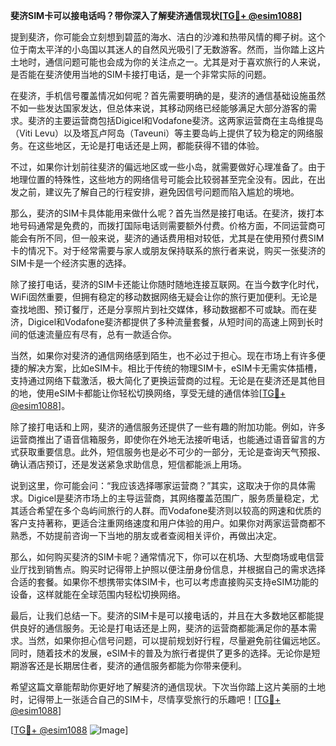 **斐济SIM卡可以接电话吗？带你深入了解斐济通信现状[[TG💪+ @esim1088](https://t.me/s/esim1088)]**

提到斐济，你可能会立刻想到碧蓝的海水、洁白的沙滩和热带风情的椰子树。这个位于南太平洋的小岛国以其迷人的自然风光吸引了无数游客。然而，当你踏上这片土地时，通信问题可能也会成为你的关注点之一。尤其是对于喜欢旅行的人来说，是否能在斐济使用当地的SIM卡接打电话，是一个非常实际的问题。

在斐济，手机信号覆盖情况如何呢？首先需要明确的是，斐济的通信基础设施虽然不如一些发达国家发达，但总体来说，其移动网络已经能够满足大部分游客的需求。斐济的主要运营商包括Digicel和Vodafone斐济。这两家运营商在主岛维提岛（Viti Levu）以及塔瓦卢阿岛（Taveuni）等主要岛屿上提供了较为稳定的网络服务。在这些地区，无论是打电话还是上网，都能获得不错的体验。

不过，如果你计划前往斐济的偏远地区或一些小岛，就需要做好心理准备了。由于地理位置的特殊性，这些地方的网络信号可能会比较弱甚至完全没有。因此，在出发之前，建议先了解自己的行程安排，避免因信号问题而陷入尴尬的境地。

那么，斐济的SIM卡具体能用来做什么呢？首先当然是接打电话。在斐济，拨打本地号码通常是免费的，而拨打国际电话则需要额外付费。价格方面，不同运营商可能会有所不同，但一般来说，斐济的通话费用相对较低，尤其是在使用预付费SIM卡的情况下。对于经常需要与家人或朋友保持联系的旅行者来说，购买一张斐济的SIM卡是一个经济实惠的选择。

除了接打电话，斐济的SIM卡还能让你随时随地连接互联网。在当今数字化时代，WiFi固然重要，但拥有稳定的移动数据网络无疑会让你的旅行更加便利。无论是查找地图、预订餐厅，还是分享照片到社交媒体，移动数据都不可或缺。而在斐济，Digicel和Vodafone斐济都提供了多种流量套餐，从短时间的高速上网到长时间的低速流量应有尽有，总有一款适合你。

当然，如果你对斐济的通信网络感到陌生，也不必过于担心。现在市场上有许多便捷的解决方案，比如eSIM卡。相比于传统的物理SIM卡，eSIM卡无需实体插槽，支持通过网络下载激活，极大简化了更换运营商的过程。无论是在斐济还是其他目的地，使用eSIM卡都能让你轻松切换网络，享受无缝的通信体验[[TG💪+ @esim1088](https://t.me/s/esim1088)]。

除了接打电话和上网，斐济的通信服务还提供了一些有趣的附加功能。例如，许多运营商推出了语音信箱服务，即使你在外地无法接听电话，也能通过语音留言的方式获取重要信息。此外，短信服务也是必不可少的一部分，无论是查询天气预报、确认酒店预订，还是发送紧急求助信息，短信都能派上用场。

说到这里，你可能会问：“我应该选择哪家运营商？”其实，这取决于你的具体需求。Digicel是斐济市场上的主导运营商，其网络覆盖范围广，服务质量稳定，尤其适合希望在多个岛屿间旅行的人群。而Vodafone斐济则以较高的网速和优质的客户支持著称，更适合注重网络速度和用户体验的用户。如果你对两家运营商都不熟悉，不妨提前咨询一下当地的朋友或者查阅相关评价，再做出决定。

那么，如何购买斐济的SIM卡呢？通常情况下，你可以在机场、大型商场或电信营业厅找到销售点。购买时记得带上护照以便注册身份信息，并根据自己的需求选择合适的套餐。如果你不想携带实体SIM卡，也可以考虑直接购买支持eSIM功能的设备，这样就能在全球范围内轻松切换网络。

最后，让我们总结一下。斐济的SIM卡是可以接电话的，并且在大多数地区都能提供良好的通信服务。无论是打电话还是上网，斐济的运营商都能满足你的基本需求。当然，如果你担心信号问题，可以提前规划好行程，尽量避免前往偏远地区。同时，随着技术的发展，eSIM卡的普及为旅行者提供了更多的选择。无论你是短期游客还是长期居住者，斐济的通信服务都能为你带来便利。

希望这篇文章能帮助你更好地了解斐济的通信现状。下次当你踏上这片美丽的土地时，记得带上一张适合自己的SIM卡，尽情享受旅行的乐趣吧！[[TG💪+ @esim1088](https://t.me/s/esim1088)] 

[[TG💪+ @esim1088](https://t.me/s/esim1088) ![Image](https://i.postimg.cc/4NQfJmqS/Snipaste-2025-05-13-00-14-12.png)]